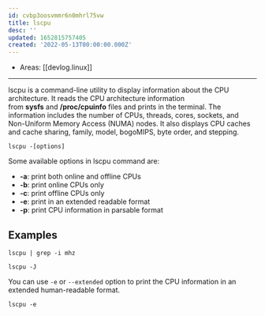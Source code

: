 ```yaml
---
id: cvbp3oosvmmr6n0mhrl75vw
title: lscpu
desc: ''
updated: 1652815757405
created: '2022-05-13T00:00:00.000Z'
---
```


- Areas: [[devlog.linux]]

---

lscpu is a command-line utility to display information about the CPU architecture. It reads the CPU architecture information from **sysfs** and **/proc/cpuinfo** files and prints in the terminal. The information includes the number of CPUs, threads, cores, sockets, and Non-Uniform Memory Access (NUMA) nodes. It also displays CPU caches and cache sharing, family, model, bogoMIPS, byte order, and stepping.

```
lscpu -[options]
```

Some available options in lscpu command are:

- **-a**: print both online and offline CPUs
- **-b**: print online CPUs only
- **-c**: print offline CPUs only
- **-e**: print in an extended readable format
- **-p**: print CPU information in parsable format

## Examples

```
lscpu | grep -i mhz
```

```
lscpu -J
```

You can use `-e` or `--extended` option to print the CPU information in an extended human-readable format.

```
lscpu -e
```
